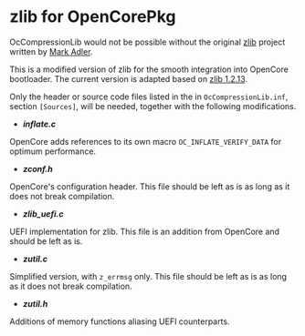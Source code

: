 zlib for OpenCorePkg
============================

OcCompressionLib would not be possible without the original [zlib](https://github.com/madler/zlib) project written by [Mark Adler](https://github.com/madler).

This is a modified version of zlib for the smooth integration into OpenCore bootloader. The current version is adapted based on [zlib 1.2.13](https://github.com/madler/zlib/releases/tag/v1.2.13).

Only the header or source code files listed in the in `OcCompressionLib.inf`, section `[Sources]`, will be needed, together with the following modifications.

- ***inflate.c***

OpenCore adds references to its own macro `OC_INFLATE_VERIFY_DATA` for optimum performance.

- ***zconf.h***

OpenCore's configuration header. This file should be left as is as long as it does not break compilation.

- ***zlib_uefi.c***

UEFI implementation for zlib. This file is an addition from OpenCore and should be left as is.

- ***zutil.c***

Simplified version, with `z_errmsg` only. This file should be left as is as long as it does not break compilation.

- ***zutil.h***

Additions of memory functions aliasing UEFI counterparts.
